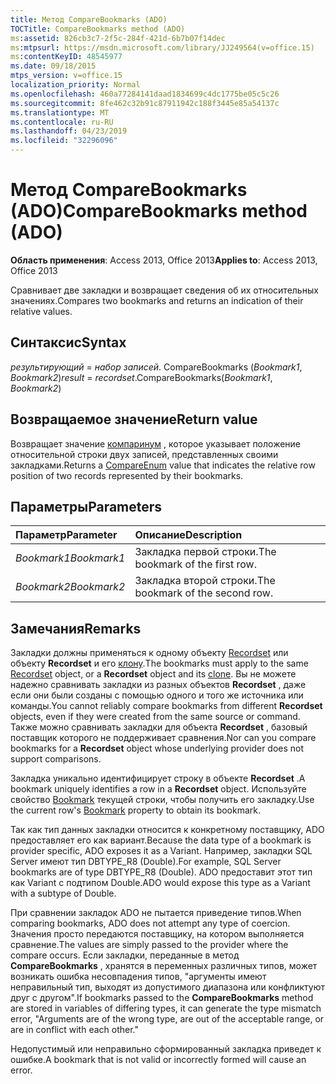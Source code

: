 ```yaml
---
title: Метод CompareBookmarks (ADO)
TOCTitle: CompareBookmarks method (ADO)
ms:assetid: 826cb3c7-2f5c-284f-421d-6b7b07f14dec
ms:mtpsurl: https://msdn.microsoft.com/library/JJ249564(v=office.15)
ms:contentKeyID: 48545977
ms.date: 09/18/2015
mtps_version: v=office.15
localization_priority: Normal
ms.openlocfilehash: 460a77284141daad1834699c4dc1775be05c5c26
ms.sourcegitcommit: 8fe462c32b91c87911942c188f3445e85a54137c
ms.translationtype: MT
ms.contentlocale: ru-RU
ms.lasthandoff: 04/23/2019
ms.locfileid: "32296096"
---
```

# <a name="comparebookmarks-method-ado"></a><span data-ttu-id="d2cbf-102">Метод CompareBookmarks (ADO)</span><span class="sxs-lookup"><span data-stu-id="d2cbf-102">CompareBookmarks method (ADO)</span></span>

<span data-ttu-id="d2cbf-103">**Область применения**: Access 2013, Office 2013</span><span class="sxs-lookup"><span data-stu-id="d2cbf-103">**Applies to**: Access 2013, Office 2013</span></span>

<span data-ttu-id="d2cbf-104">Сравнивает две закладки и возвращает сведения об их относительных значениях.</span><span class="sxs-lookup"><span data-stu-id="d2cbf-104">Compares two bookmarks and returns an indication of their relative values.</span></span>

## <a name="syntax"></a><span data-ttu-id="d2cbf-105">Синтаксис</span><span class="sxs-lookup"><span data-stu-id="d2cbf-105">Syntax</span></span>

<span data-ttu-id="d2cbf-106">*результирующий* = *набор записей*. CompareBookmarks (*Bookmark1*, *Bookmark2*)</span><span class="sxs-lookup"><span data-stu-id="d2cbf-106">*result* = *recordset*.CompareBookmarks(*Bookmark1*, *Bookmark2*)</span></span>

## <a name="return-value"></a><span data-ttu-id="d2cbf-107">Возвращаемое значение</span><span class="sxs-lookup"><span data-stu-id="d2cbf-107">Return value</span></span>

<span data-ttu-id="d2cbf-108">Возвращает значение [компаринум](compareenum.md) , которое указывает положение относительной строки двух записей, представленных своими закладками.</span><span class="sxs-lookup"><span data-stu-id="d2cbf-108">Returns a [CompareEnum](compareenum.md) value that indicates the relative row position of two records represented by their bookmarks.</span></span>

## <a name="parameters"></a><span data-ttu-id="d2cbf-109">Параметры</span><span class="sxs-lookup"><span data-stu-id="d2cbf-109">Parameters</span></span>

|<span data-ttu-id="d2cbf-110">Параметр</span><span class="sxs-lookup"><span data-stu-id="d2cbf-110">Parameter</span></span>|<span data-ttu-id="d2cbf-111">Описание</span><span class="sxs-lookup"><span data-stu-id="d2cbf-111">Description</span></span>|
|:--------|:----------|
|<span data-ttu-id="d2cbf-112">*Bookmark1*</span><span class="sxs-lookup"><span data-stu-id="d2cbf-112">*Bookmark1*</span></span> |<span data-ttu-id="d2cbf-113">Закладка первой строки.</span><span class="sxs-lookup"><span data-stu-id="d2cbf-113">The bookmark of the first row.</span></span>|
|<span data-ttu-id="d2cbf-114">*Bookmark2*</span><span class="sxs-lookup"><span data-stu-id="d2cbf-114">*Bookmark2*</span></span> |<span data-ttu-id="d2cbf-115">Закладка второй строки.</span><span class="sxs-lookup"><span data-stu-id="d2cbf-115">The bookmark of the second row.</span></span>|

## <a name="remarks"></a><span data-ttu-id="d2cbf-116">Замечания</span><span class="sxs-lookup"><span data-stu-id="d2cbf-116">Remarks</span></span>

<span data-ttu-id="d2cbf-117">Закладки должны применяться к одному объекту [Recordset](recordset-object-ado.md) или объекту **Recordset** и его [клону](clone-method-ado.md).</span><span class="sxs-lookup"><span data-stu-id="d2cbf-117">The bookmarks must apply to the same [Recordset](recordset-object-ado.md) object, or a **Recordset** object and its [clone](clone-method-ado.md).</span></span> <span data-ttu-id="d2cbf-118">Вы не можете надежно сравнивать закладки из разных объектов **Recordset** , даже если они были созданы с помощью одного и того же источника или команды.</span><span class="sxs-lookup"><span data-stu-id="d2cbf-118">You cannot reliably compare bookmarks from different **Recordset** objects, even if they were created from the same source or command.</span></span> <span data-ttu-id="d2cbf-119">Также можно сравнивать закладки для объекта **Recordset** , базовый поставщик которого не поддерживает сравнения.</span><span class="sxs-lookup"><span data-stu-id="d2cbf-119">Nor can you compare bookmarks for a **Recordset** object whose underlying provider does not support comparisons.</span></span>

<span data-ttu-id="d2cbf-120">Закладка уникально идентифицирует строку в объекте **Recordset** .</span><span class="sxs-lookup"><span data-stu-id="d2cbf-120">A bookmark uniquely identifies a row in a **Recordset** object.</span></span> <span data-ttu-id="d2cbf-121">Используйте свойство [Bookmark](bookmark-property-ado.md) текущей строки, чтобы получить его закладку.</span><span class="sxs-lookup"><span data-stu-id="d2cbf-121">Use the current row's [Bookmark](bookmark-property-ado.md) property to obtain its bookmark.</span></span>

<span data-ttu-id="d2cbf-122">Так как тип данных закладки относится к конкретному поставщику, ADO предоставляет его как вариант.</span><span class="sxs-lookup"><span data-stu-id="d2cbf-122">Because the data type of a bookmark is provider specific, ADO exposes it as a Variant.</span></span> <span data-ttu-id="d2cbf-123">Например, закладки SQL Server имеют тип DBTYPE\_R8 (Double).</span><span class="sxs-lookup"><span data-stu-id="d2cbf-123">For example, SQL Server bookmarks are of type DBTYPE\_R8 (Double).</span></span> <span data-ttu-id="d2cbf-124">ADO предоставит этот тип как Variant с подтипом Double.</span><span class="sxs-lookup"><span data-stu-id="d2cbf-124">ADO would expose this type as a Variant with a subtype of Double.</span></span>

<span data-ttu-id="d2cbf-125">При сравнении закладок ADO не пытается приведение типов.</span><span class="sxs-lookup"><span data-stu-id="d2cbf-125">When comparing bookmarks, ADO does not attempt any type of coercion.</span></span> <span data-ttu-id="d2cbf-126">Значения просто передаются поставщику, на котором выполняется сравнение.</span><span class="sxs-lookup"><span data-stu-id="d2cbf-126">The values are simply passed to the provider where the compare occurs.</span></span> <span data-ttu-id="d2cbf-127">Если закладки, переданные в метод **CompareBookmarks** , хранятся в переменных различных типов, может возникать ошибка несовпадения типов, "аргументы имеют неправильный тип, выходят из допустимого диапазона или конфликтуют друг с другом".</span><span class="sxs-lookup"><span data-stu-id="d2cbf-127">If bookmarks passed to the **CompareBookmarks** method are stored in variables of differing types, it can generate the type mismatch error, "Arguments are of the wrong type, are out of the acceptable range, or are in conflict with each other."</span></span>

<span data-ttu-id="d2cbf-128">Недопустимый или неправильно сформированный закладка приведет к ошибке.</span><span class="sxs-lookup"><span data-stu-id="d2cbf-128">A bookmark that is not valid or incorrectly formed will cause an error.</span></span>

